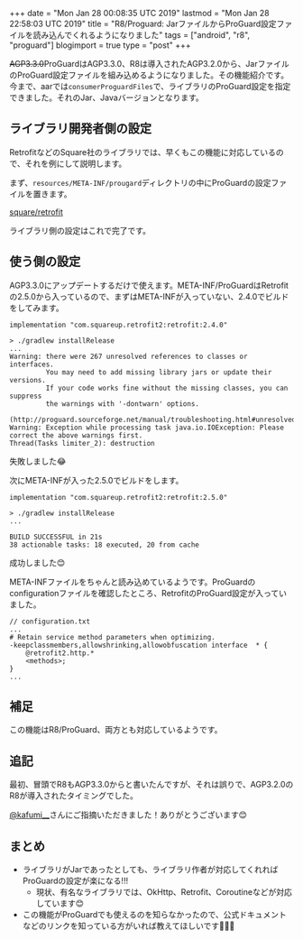 +++
date = "Mon Jan 28 00:08:35 UTC 2019"
lastmod = "Mon Jan 28 22:58:03 UTC 2019"
title = "R8/Proguard: JarファイルからProGuard設定ファイルを読み込んでくれるようになりました"
tags = ["android", "r8", "proguard"]
blogimport = true
type = "post"
+++

~~AGP3.3.0~~ProGuardはAGP3.3.0、R8は導入されたAGP3.2.0から、JarファイルのProGuard設定ファイルを組み込めるようになりました。その機能紹介です。
今まで、aarでは`consumerProguardFiles`で、ライブラリのProGuard設定を指定できました。それのJar、Javaバージョンとなります。

## ライブラリ開発者側の設定

RetrofitなどのSquare社のライブラリでは、早くもこの機能に対応しているので、それを例にして説明します。

まず、`resources/META-INF/prougard`ディレクトリの中にProGuardの設定ファイルを置きます。

[square/retrofit](https://github.com/square/retrofit/tree/master/retrofit/src/main/resources/META-INF/proguard)

ライブラリ側の設定はこれで完了です。

## 使う側の設定

AGP3.3.0にアップデートするだけで使えます。META-INF/ProGuardはRetrofitの2.5.0から入っているので、まずはMETA-INFが入っていない、2.4.0でビルドをしてみます。

```
implementation "com.squareup.retrofit2:retrofit:2.4.0"

> ./gradlew installRelease
...
Warning: there were 267 unresolved references to classes or interfaces.
         You may need to add missing library jars or update their versions.
         If your code works fine without the missing classes, you can suppress
         the warnings with '-dontwarn' options.
         (http://proguard.sourceforge.net/manual/troubleshooting.html#unresolvedclass)
Warning: Exception while processing task java.io.IOException: Please correct the above warnings first.
Thread(Tasks limiter_2): destruction
```

失敗しました😂

次にMETA-INFが入った2.5.0でビルドをします。

```
implementation "com.squareup.retrofit2:retrofit:2.5.0"

> ./gradlew installRelease
...

BUILD SUCCESSFUL in 21s
38 actionable tasks: 18 executed, 20 from cache
```

成功しました😊

META-INFファイルをちゃんと読み込めているようです。ProGuardのconfigurationファイルを確認したところ、RetrofitのProGuard設定が入っていました。

```
// configuration.txt
...
# Retain service method parameters when optimizing.
-keepclassmembers,allowshrinking,allowobfuscation interface  * {
    @retrofit2.http.*
    <methods>;
}
...
```

## 補足

この機能はR8/ProGuard、両方とも対応しているようです。

## 追記

最初、冒頭でR8もAGP3.3.0からと書いたんですが、それは誤りで、AGP3.2.0のR8が導入されたタイミングでした。

[@kafumi__](https://twitter.com/kafumi__/status/1089816485386747905)さんにご指摘いただきました！ありがとうございます😊

## まとめ

- ライブラリがJarであったとしても、ライブラリ作者が対応してくれればProGuardの設定が楽になる!!!
    - 現状、有名なライブラリでは、OkHttp、Retrofit、Coroutineなどが対応しています😊
- この機能がProGuardでも使えるのを知らなかったので、公式ドキュメントなどのリンクを知っている方がいれば教えてほしいです🙏🙏🙏
